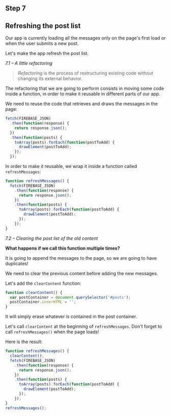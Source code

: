 ## Step 7

## Refreshing the post list

Our app is currently loading all the messages only on the page's first load or when the user submits a new post.

Let's make the app refresh the post list.

*7.1 – A little refactoring*

> _Refactoring_ is the process of restructuring existing code without changing its external behavior.

The refactoring that we are going to perform consists in moving some code inside a function, in order to make it reusable in different parts of our app.

We need to reuse the code that retrieves and draws the messages in the page:
```javascript
fetch(FIREBASE_JSON)
  .then(function(response) {
    return response.json();
  })
  .then(function(posts) {
    toArray(posts).forEach(function(postToAdd) {
      drawElement(postToAdd);
    });
  });
```
In order to make it reusable, we wrap it inside a function called `refreshMessages`:
```javascript
function refreshMessages() {
  fetch(FIREBASE_JSON)
    .then(function(response) {
      return response.json();
    })
    .then(function(posts) {
      toArray(posts).forEach(function(postToAdd) {
        drawElement(postToAdd);
      });
    });
}
```
*7.2 – Clearing the post list of the old content*

__What happens if we call this function multiple times?__

It is going to append the messages to the page, so we are going to have duplicates!

We need to clear the previous content before adding the new messages.

Let's add the `clearContent` function:
```javascript
function clearContent() {
  var postContainer = document.querySelector('#posts');
  postContainer.innerHTML = '';
}
```
It will simply erase whatever is contained in the post container.

Let's call `clearContent` at the beginning of `refreshMessages`. Don't forget to call `refreshMessages()` when the page loads!

Here is the result:
```javascript
function refreshMessages() {
  clearContent();
  fetch(FIREBASE_JSON)
    .then(function(response) {
      return response.json();
    })
    .then(function(posts) {
      toArray(posts).forEach(function(postToAdd) {
        drawElement(postToAdd);
      });
    });
}
refreshMessages();
```

